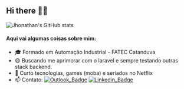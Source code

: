 ## Hi there 🖖🏾
![Jhonathan's GitHub stats](https://github-readme-stats.vercel.app/api?username=jhonathannc&show_icons=true&theme=tokyonight)

#### Aqui vai algumas coisas sobre mim:

- 🎓 Formado em Automação Industrial - FATEC Catanduva
- 😄 Buscando me aprimorar com o laravel e sempre testando outras stack backend.
- 💬 Curto tecnologias, games (moba) e seriados no Netflix
- 📫 Contato:
[![Outlook_Badge](https://img.shields.io/badge/-Outlook-blue?style=Mail&logo=microsoft-outlook)](mailto:jhonathannc@live.com) 
[![Linkedin_Badge](https://img.shields.io/badge/-LinkedIn-blue?style=Mail&logo=linkedin)](https://www.linkedin.com/in/jhonathannc)
